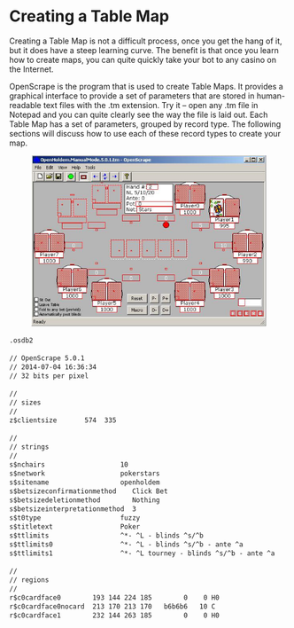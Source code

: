 # Creating a Table Map<span id="cha:Creating-a-Table" label="cha:Creating-a-Table"></span>

Creating a Table Map is not a difficult process, once you get the hang
of it, but it does have a steep learning curve. The benefit is that once
you learn how to create maps, you can quite quickly take your bot to any
casino on the Internet.

OpenScrape is the program that is used to create Table Maps. It provides
a graphical interface to provide a set of parameters that are stored in
human-readable text files with the .tm extension. Try it – open any .tm
file in Notepad and you can quite clearly see the way the file is laid
out. Each Table Map has a set of parameters, grouped by record type. The
following sections will discuss how to use each of these record types to
create your map.

<figure>
<img src="images/openholdem/tablemaps/introduction_openscrape_connected_to_manualmode.jpg" />
</figure>

    .osdb2

    // OpenScrape 5.0.1
    // 2014-07-04 16:36:34 
    // 32 bits per pixel

    // 
    // sizes 
    //
    z$clientsize       574  335

    // 
    // strings 
    //
    s$nchairs                   10 
    s$network                   pokerstars 
    s$sitename                  openholdem 
    s$betsizeconfirmationmethod    Click Bet 
    s$betsizedeletionmethod        Nothing 
    s$betsizeinterpretationmethod  3 
    s$t0type                    fuzzy 
    s$titletext                 Poker 
    s$ttlimits                  ^*- ^L - blinds ^s/^b 
    s$ttlimits0                 ^*- ^L - blinds ^s/^b - ante ^a 
    s$ttlimits1                 ^*- ^L tourney - blinds ^s/^b - ante ^a

    // 
    // regions 
    //
    r$c0cardface0        193 144 224 185        0    0 H0 
    r$c0cardface0nocard  213 170 213 170   b6b6b6   10 C 
    r$c0cardface1        232 144 263 185        0    0 H0
